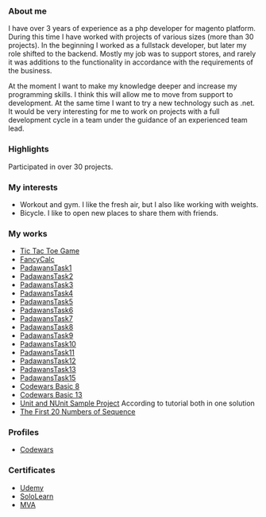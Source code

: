 ### About me

I have over 3 years of experience as a php developer for magento platform. During this time I have worked with projects of various sizes (more than 30 projects). In the beginning I worked as a fullstack developer, but later my role shifted to the backend. Mostly my job was to support stores, and rarely it was additions to the functionality in accordance with the requirements of the business.

At the moment I want to make my knowledge deeper and increase my programming skills. I think this will allow me to move from support to development. At the same time I want to try a new technology such as .net. It would be very interesting for me to work on projects with a full development cycle in a team under the guidance of an experienced team lead.

### Highlights

Participated in over 30 projects.

### My interests

- Workout and gym. I like the fresh air, but I also like working with weights.
- Bicycle. I like to open new places to share them with friends.

### My works
- [Tic Tac Toe Game](https://github.com/alex-zakharov113/TicTacToe.git)
- [FancyCalc](https://github.com/alex-zakharov113/FancyCalc.git)
- [PadawansTask1](https://github.com/alex-zakharov113/PadawansTask1.git)
- [PadawansTask2](https://github.com/alex-zakharov113/PadawansTask2.git)
- [PadawansTask3](https://github.com/alex-zakharov113/PadawansTask3.git)
- [PadawansTask4](https://github.com/alex-zakharov113/PadawansTask4.git)
- [PadawansTask5](https://github.com/alex-zakharov113/PadawansTask5.git)
- [PadawansTask6](https://github.com/alex-zakharov113/PadawansTask6.git)
- [PadawansTask7](https://github.com/alex-zakharov113/PadawansTask7.git)
- [PadawansTask8](https://github.com/alex-zakharov113/PadawansTask8.git)
- [PadawansTask9](https://github.com/alex-zakharov113/PadawansTask9.git)
- [PadawansTask10](https://github.com/alex-zakharov113/PadawansTask10.git)
- [PadawansTask11](https://github.com/alex-zakharov113/PadawansTask11.git)
- [PadawansTask12](https://github.com/alex-zakharov113/PadawansTask12.git)
- [PadawansTask13](https://github.com/alex-zakharov113/PadawansTask13.git)
- [PadawansTask15](https://github.com/alex-zakharov113/PadawansTask15.git)
- [Codewars Basic 8](https://github.com/alex-zakharov113/CWBasic08.git)
- [Codewars Basic 13](https://github.com/alex-zakharov113/CWBasic13.git)
- [Unit and NUnit Sample Project](https://github.com/alex-zakharov113/UnitTestSample.git) According to tutorial both in one solution
- [The First 20 Numbers of Sequence](https://github.com/alex-zakharov113/First20Numbers.git)

### Profiles
- [Codewars](https://www.codewars.com/users/alex-zakharov)

### Certificates
- [Udemy](https://www.udemy.com/certificate/UC-B18WJLAI/)
- [SoloLearn](https://alex-zakharov113.github.io/SoloLearnCertificate.pdf)
- [MVA](https://alex-zakharov113.github.io/MvaCertificate.pdf)
